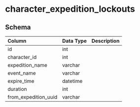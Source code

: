 # character_expedition_lockouts

## Schema
| Column | Data Type | Description |
| :--- | :--- | :--- |
| id | int |  |
| character_id | int |  |
| expedition_name | varchar |  |
| event_name | varchar |  |
| expire_time | datetime |  |
| duration | int |  |
| from_expedition_uuid | varchar |  |

